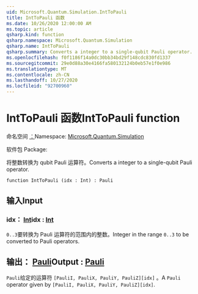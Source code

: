 ```yaml
---
uid: Microsoft.Quantum.Simulation.IntToPauli
title: IntToPauli 函数
ms.date: 10/26/2020 12:00:00 AM
ms.topic: article
qsharp.kind: function
qsharp.namespace: Microsoft.Quantum.Simulation
qsharp.name: IntToPauli
qsharp.summary: Converts a integer to a single-qubit Pauli operator.
ms.openlocfilehash: f0f1186f14a0dc30bb34bd29f148cdc830fd1337
ms.sourcegitcommit: 29e0d88a30e4166fa580132124b0eb57e1f0e986
ms.translationtype: MT
ms.contentlocale: zh-CN
ms.lasthandoff: 10/27/2020
ms.locfileid: "92700960"
---
```

# <a name="inttopauli-function"></a><span data-ttu-id="296f0-102">IntToPauli 函数</span><span class="sxs-lookup"><span data-stu-id="296f0-102">IntToPauli function</span></span>

<span data-ttu-id="296f0-103">命名空间 [：](xref:Microsoft.Quantum.Simulation)</span><span class="sxs-lookup"><span data-stu-id="296f0-103">Namespace: [Microsoft.Quantum.Simulation](xref:Microsoft.Quantum.Simulation)</span></span>

<span data-ttu-id="296f0-104">软件包 [](https://nuget.org/packages/)</span><span class="sxs-lookup"><span data-stu-id="296f0-104">Package: [](https://nuget.org/packages/)</span></span>


<span data-ttu-id="296f0-105">将整数转换为 qubit Pauli 运算符。</span><span class="sxs-lookup"><span data-stu-id="296f0-105">Converts a integer to a single-qubit Pauli operator.</span></span>

```qsharp
function IntToPauli (idx : Int) : Pauli
```


## <a name="input"></a><span data-ttu-id="296f0-106">输入</span><span class="sxs-lookup"><span data-stu-id="296f0-106">Input</span></span>

### <a name="idx--int"></a><span data-ttu-id="296f0-107">idx： [Int](xref:microsoft.quantum.lang-ref.int)</span><span class="sxs-lookup"><span data-stu-id="296f0-107">idx : [Int](xref:microsoft.quantum.lang-ref.int)</span></span>

<span data-ttu-id="296f0-108">`0..3`要转换为 Pauli 运算符的范围内的整数。</span><span class="sxs-lookup"><span data-stu-id="296f0-108">Integer in the range `0..3` to be converted to Pauli operators.</span></span>



## <a name="output--pauli"></a><span data-ttu-id="296f0-109">输出： [Pauli](xref:microsoft.quantum.lang-ref.pauli)</span><span class="sxs-lookup"><span data-stu-id="296f0-109">Output : [Pauli](xref:microsoft.quantum.lang-ref.pauli)</span></span>

<span data-ttu-id="296f0-110">`Pauli`给定的运算符 `[PauliI, PauliX, PauliY, PauliZ][idx]` 。</span><span class="sxs-lookup"><span data-stu-id="296f0-110">A `Pauli` operator given by `[PauliI, PauliX, PauliY, PauliZ][idx]`.</span></span>